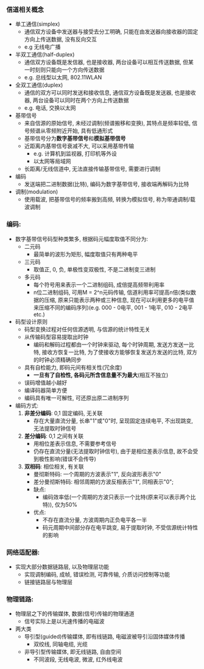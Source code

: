 ### 信道相关概念
- 单工通信(simplex)
    - 通信双方设备中发送器与接受去分工明确, 只能在由发送器向接收器的固定方向上传送数据, 没有反向交互
    - e.g 无线电广播
- 半双工通信(half-duplex)
    - 通信双方设备既是发信器, 也是接收器, 两台设备可以相互传送数据, 但某一时刻则只能向一个方向传送数据
    - e.g. 总线型以太网, 802.11WLAN
- 全双工通信(duplex)
    - 通信的双方可以同时发送和接收信息, 通信双方设备既是发送器, 也是接收器, 两台设备可以同时在两个方向上传送数据
    - e.g. 电话, 交换以太网
- 基带信号
    - 来自信源的原始信号, 未经过调制(频谱搬移和变换), 其特点是频率较低, 信号频谱从零频附近开始, 具有低通形式
    - 基带信号分为**数字基带信号**和**模拟基带信号**
    - 近距离内基带信号衰减不大, 可以采用基带传输
        - e.g. 计算机到监视器, 打印机等外设
        - 以太网等局域网
    - 长距离/无线信道中, 无法直接传输基带信号, 需要进行调制
- 编码
    - 发送端把二进制数据(比特), 编码为数字基带信号, 接收端再解码为比特
- 调制(modulation)
    - 使用载波, 把基带信号的频率搬到高频, 转换为模拟信号, 称为带通调制/载波调制

### 编码:

- 数字基带信号码型种类繁多, 根据码元幅度取值不同分为:
    - 二元码
        - 最简单的波形为矩形, 幅度取值只有两种电平
    - 三元码
        - 取值正, 0, 负, 单极性变双极性, 不是二进制变三进制
    - 多元码
        - 每个符号用来表示一个二进制组码, 成倍提高频带利用率
        - n位二进制组码, 可用M = 2^n元码传输, 信道利用率可提高n倍(类似数据的压缩, 原来只能表示两种或三种信息, 现在可以利用更多的电平值来压缩不同的编码序列)(e.g. 000 - 0电平, 001 - 1电平, 010 - 2电平 etc.)
- 码型设计原则
    - 码型变换过程对任何信源透明, 与信源的统计特性无关
    - 从传输码型容易提取出时钟
        - 编码和解码过程都由一个时钟来驱动, 每个时钟周期, 发送方发送一比特, 接收方恢复一比特, 为了使接收方能够恢复发送方发送的比特, 双方的时钟必须精确同步
    - 具有自检能力, 即码元间有相关性(冗余度)
        - **一旦有了自检性, 各码元所含信息量不为最大**(相互不独立)
    - 误码增值越小越好
    - 编译码器简单方便
    - 编码具有唯一可解性, 可还原出原二进制序列
- 编码方式:
    1. **非差分编码**: 0,1 固定编码, 无关联
        - 存在大量直流分量, 长串"1"或"0"时, 呈现固定连续电平, 不出现跳变, 无法提取时钟信号
    2. **差分编码**: 0,1 之间有关联
        - 用相位差表示信息, 不需要参考信号
        - 仍存在直流分量(无法提取时钟信号), 由于是相位差表示信息, 故不会受到极性影响(错误不会传导)
    3. **双相码**: 相位相关, 有关联
        - 曼彻斯特码: 一个周期的方波表示"1", 反向波形表示"0"
        - 差分曼彻斯特码: 相邻周期的方波反相表示"1", 同相表示"0";
        - 缺点:
            - 编码效率低(一个周期的方波只表示一个比特(原来可以表示两个比特)), 仅为50%
        - 优点:
            - 不存在直流分量, 方波周期内正负电平各一半
            - 码元周期中间部分存在电平跳变, 易于提取时钟, 不受信源统计特性的影响
### 网络适配器:

- 实现大部分数据链路层, 以及物理层功能
    - 实现调制编码, 成帧, 错误检测, 可靠传输, 介质访问控制等功能
    - 链接链路层与物理层
### 物理链路:
- 物理层之下的传输媒体, 数据(信号)传输的物理通道
    - 信号实际上是以光速传播的电磁波
- 两大类
    - 导引型(guided)传输媒体, 即有线链路, 电磁波被导引沿固体媒体传播
        - 双绞线, 同轴电缆, 光缆
    - 非导引型传输媒体, 即无线链路, 自由空间
        - 不同波段, 无线电波, 微波, 红外线电波

    